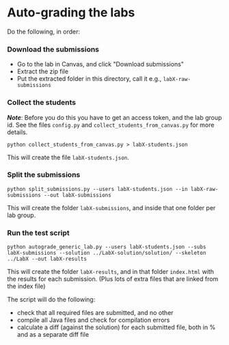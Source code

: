 
# Auto-grading the labs

Do the following, in order:

### Download the submissions

- Go to the lab in Canvas, and click "Download submissions"
- Extract the zip file
- Put the extracted folder in this directory, call it e.g., `labX-raw-submissions`

### Collect the students

***Note***: Before you do this you have to get an access token, and the lab group id.
See the files `config.py` and `collect_students_from_canvas.py` for more details.


```
python collect_students_from_canvas.py > labX-students.json
```

This will create the file `labX-students.json`.

### Split the submissions

```
python split_submissions.py --users labX-students.json --in labX-raw-submissions --out labX-submissions
```

This will create the folder `labX-submissions`, and inside that one folder per lab group.

### Run the test script

```
python autograde_generic_lab.py --users labX-students.json --subs labX-submissions --solution ../LabX-solution/solution/ --skeleton ../LabX --out labX-results
```

This will create the folder `labX-results`, and in that folder `index.html` with the results for each submission.
(Plus lots of extra files that are linked from the index file)

The script will do the following:

- check that all required files are submitted, and no other
- compile all Java files and check for compilation errors
- calculate a diff (against the solution) for each submitted file, both in % and as a separate diff file

